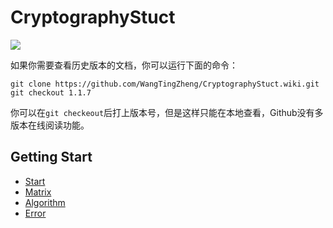 # CryptographyStuct

<a href="https://github.com/WangTingZheng/CryptographyStuct/wiki"><img src="https://pic.stackoverflow.wiki/uploadImages/125/105/4/195/2020/05/04/23/42/7804ca5c-00fd-487a-a5e3-5b8781cd77cd.svg" /></a>

如果你需要查看历史版本的文档，你可以运行下面的命令：

```
git clone https://github.com/WangTingZheng/CryptographyStuct.wiki.git
git checkout 1.1.7 
```

你可以在`git checkeout`后打上版本号，但是这样只能在本地查看，Github没有多版本在线阅读功能。

## Getting Start

- [Start](https://github.com/WangTingZheng/CryptographyStuct/wiki/Start)
- [Matrix](https://github.com/WangTingZheng/CryptographyStuct/wiki/Matrix)
- [Algorithm](https://github.com/WangTingZheng/CryptographyStuct/wiki/Algorithm)
- [Error](https://github.com/WangTingZheng/CryptographyStuct/wiki/Error)